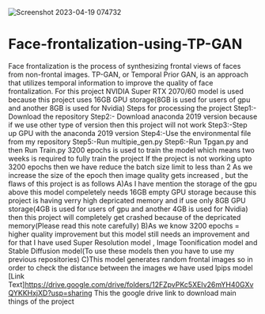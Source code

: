 ![Screenshot 2023-04-19 074732](https://github.com/Rex123774/Face-frontalization-using-TP-GAN/assets/77051661/8e7a9fb5-2f8e-4aab-847c-ec1552817b41)
# Face-frontalization-using-TP-GAN
Face frontalization is the process of synthesizing frontal views of faces from non-frontal images. 
TP-GAN, or Temporal Prior GAN, is an approach that utilizes temporal information to improve the quality of face frontalization.
For this project NVIDIA Super RTX 2070/60 model is used because this project uses 16GB GPU storage(8GB is used for users of gpu and another 8GB is used for Nvidia)
Steps for processing the project
Step1:- Download the repository
Step2:- Download anaconda 2019 version because if we use other type of version then this project will not work
Step3:-Step up GPU with the anaconda 2019 version
Step4:-Use the environmental file from my repository
Step5:-Run multipie_gen.py
Step6:-Run Tpgan.py and then Run Train.py
3200 epochs is used to train the model which means two weeks is required to fully train the project
If the project is not working upto 3200 epochs then we have reduce the batch size limit to less than 2
As we increase the size of the epoch then image quality gets increased , but the flaws of this project is as follows
A)As I have mention the storage of the gpu above this model compeletely needs 16GB empty GPU storage because this project is having verry high depricated memory and if use only 8GB GPU storage(4GB is used for users of gpu and another 4GB is used for Nvidia) then this project will completely get crashed because of the depricated memory(Please read this note carefully)
B)As we know 3200 epochs = higher quality improvement but this model still needs an improvement and for that I have used Super Resolution model , Image Toonification model and Stable Diffusion model(To use these models then you have to use my previous repositories)
C)This model generates random frontal images so in order to check the distance between the images we have used lpips model 
[Link Text]https://drive.google.com/drive/folders/12FZpvPKc5XEIv26mYH40GXvQYKKHxjXD?usp=sharing
This the google drive link to download main things of the project
